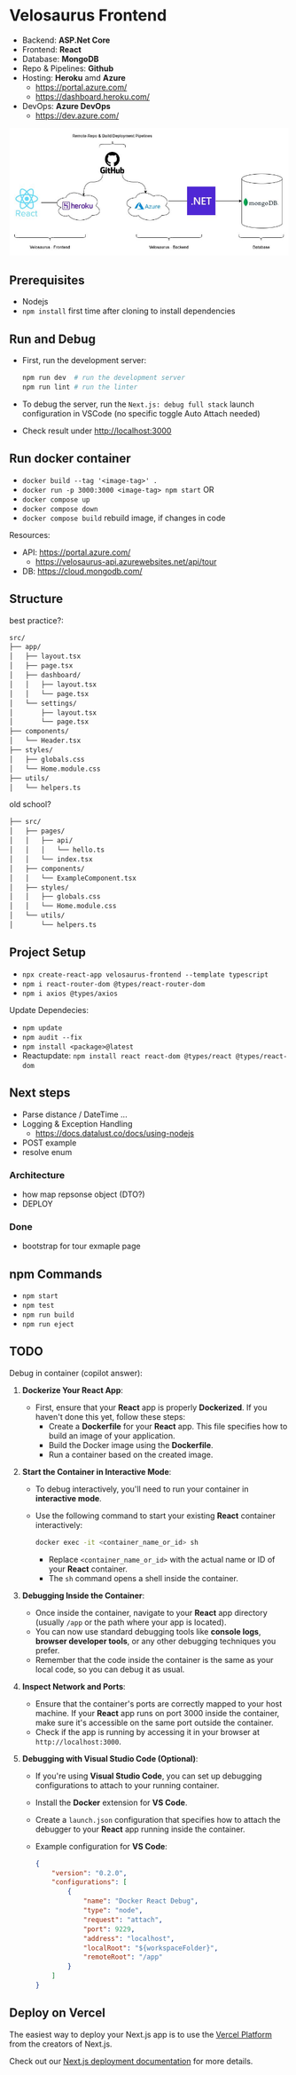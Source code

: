 # Velosaurus Frontend

- Backend: **ASP.Net Core**
- Frontend: **React**
- Database: **MongoDB**
- Repo & Pipelines: **Github**
- Hosting: **Heroku** amd **Azure**
  - <https://portal.azure.com/>
  - <https://dashboard.heroku.com/>
- DevOps: **Azure DevOps**
  - <https://dev.azure.com/>

![Project Structure](velosaurus_architecture.jpg)

## Prerequisites

- Nodejs
- `npm install` first time after cloning to install dependencies

## Run and Debug

- First, run the development server:

    ```bash
    npm run dev  # run the development server
    npm run lint # run the linter
    ```

- To debug the server, run the `Next.js: debug full stack` launch configuration in VSCode (no specific toggle Auto Attach needed)

- Check result under <http://localhost:3000>

## Run docker container

- `docker build --tag '<image-tag>' .`
- `docker run -p 3000:3000 <image-tag> npm start`
OR
- `docker compose up`
- `docker compose down`
- `docker compose build` rebuild image, if changes in code

Resources:

- API: <https://portal.azure.com/>
  - <https://velosaurus-api.azurewebsites.net/api/tour>
- DB: <https://cloud.mongodb.com/>

## Structure

best practice?:

```bash
src/
├── app/
│   ├── layout.tsx
│   ├── page.tsx
│   ├── dashboard/
│   │   ├── layout.tsx
│   │   └── page.tsx
│   └── settings/
│       ├── layout.tsx
│       └── page.tsx
├── components/
│   └── Header.tsx
├── styles/
│   ├── globals.css
│   └── Home.module.css
├── utils/
│   └── helpers.ts
```

old school?

```bash
├── src/
│   ├── pages/
│   │   ├── api/
│   │   │   └── hello.ts
│   │   └── index.tsx
│   ├── components/
│   │   └── ExampleComponent.tsx
│   ├── styles/
│   │   ├── globals.css
│   │   └── Home.module.css
│   └── utils/
│       └── helpers.ts
```

## Project Setup

- `npx create-react-app velosaurus-frontend --template typescript`
- `npm i react-router-dom @types/react-router-dom`
- `npm i axios @types/axios`

Update Dependecies:

- `npm update`
- `npm audit --fix`
- `npm install <package>@latest`
- Reactupdate: `npm install react react-dom @types/react @types/react-dom`

## Next steps

- Parse distance / DateTime ...
- Logging & Exception Handling
  - <https://docs.datalust.co/docs/using-nodejs>
- POST example
- resolve enum

### Architecture

- how map repsonse object (DTO?)
- DEPLOY

### Done

- bootstrap for tour exmaple page

## npm Commands

- `npm start`
- `npm test`
- `npm run build`
- `npm run eject`

## TODO

Debug in container (copilot answer):

1. **Dockerize Your React App**:
    - First, ensure that your **React** app is properly **Dockerized**. If you haven't done this yet, follow these steps:
        - Create a **Dockerfile** for your **React** app. This file specifies how to build an image of your application.
        - Build the Docker image using the **Dockerfile**.
        - Run a container based on the created image.

2. **Start the Container in Interactive Mode**:
    - To debug interactively, you'll need to run your container in **interactive mode**.
    - Use the following command to start your existing **React** container interactively:

        ```bash
        docker exec -it <container_name_or_id> sh
        ```

        - Replace `<container_name_or_id>` with the actual name or ID of your **React** container.
        - The `sh` command opens a shell inside the container.

3. **Debugging Inside the Container**:
    - Once inside the container, navigate to your **React** app directory (usually `/app` or the path where your app is located).
    - You can now use standard debugging tools like **console logs**, **browser developer tools**, or any other debugging techniques you prefer.
    - Remember that the code inside the container is the same as your local code, so you can debug it as usual.

4. **Inspect Network and Ports**:
    - Ensure that the container's ports are correctly mapped to your host machine. If your **React** app runs on port 3000 inside the container, make sure it's accessible on the same port outside the container.
    - Check if the app is running by accessing it in your browser at `http://localhost:3000`.

5. **Debugging with Visual Studio Code (Optional)**:
    - If you're using **Visual Studio Code**, you can set up debugging configurations to attach to your running container.
    - Install the **Docker** extension for **VS Code**.
    - Create a `launch.json` configuration that specifies how to attach the debugger to your **React** app running inside the container.
    - Example configuration for **VS Code**:

        ```json
        {
            "version": "0.2.0",
            "configurations": [
                {
                    "name": "Docker React Debug",
                    "type": "node",
                    "request": "attach",
                    "port": 9229,
                    "address": "localhost",
                    "localRoot": "${workspaceFolder}",
                    "remoteRoot": "/app"
                }
            ]
        }
        ```

## Deploy on Vercel

The easiest way to deploy your Next.js app is to use the [Vercel Platform](https://vercel.com/new?utm_medium=default-template&filter=next.js&utm_source=create-next-app&utm_campaign=create-next-app-readme) from the creators of Next.js.

Check out our [Next.js deployment documentation](https://nextjs.org/docs/app/building-your-application/deploying) for more details.
